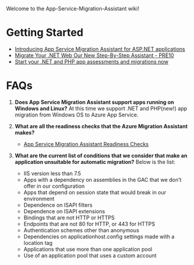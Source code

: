 Welcome to the App-Service-Migration-Assistant wiki!

# Getting Started
* [Introducing App Service Migration Assistant for ASP.NET applications](https://azure.microsoft.com/en-us/blog/introducing-the-app-service-migration-assistant-for-asp-net-applications/?utm_source=t.co&utm_medium=referral)
* [Migrate Your .NET Web Our New Step-By-Step Assistant - PRE10](https://www.youtube.com/watch?v=KYwPVok3-qI)
* [Start your .NET and PHP app assessments and migrations now](https://appmigration.microsoft.com)

# FAQs
1. **Does App Service Migration Assistant support apps running on Windows and Linux?**
    At this time we support .NET and PHP(new!) app migration from Windows OS to Azure App Service.

2.  **What are all the readiness checks that the Azure Migration Assistant makes?**
    * [App Service Migration Assistant Readiness Checks](https://appmigration.microsoft.com/readinesschecks)
   
3. **What are the current list of conditions that we consider that make an application unsuitable for automatic migration?**
    Below is the list: 
    * IIS version less than 7.5
    * Apps with a dependency on assemblies in the GAC that we don’t offer in our configuration
    * Apps that depend on session state that would break in our environment
    * Dependence on ISAPI filters
    * Dependence on ISAPI extensions
    * Bindings that are not HTTP or HTTPS
    * Endpoints that are not 80 for HTTP, or 443 for HTTPS
    * Authentication schemes other than anonymous
    * Dependencies on applicationhost.config settings made with a location tag
    * Applications that use more than one application pool
    * Use of an application pool that uses a custom account

